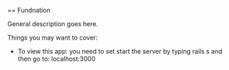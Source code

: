 == Fundnation

General description goes here.

Things you may want to cover:

* To view this app: you need to set start the server by typing rails s and then go to:
localhost:3000
